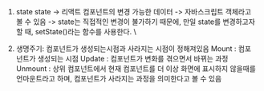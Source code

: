 1. state
state   -> 리액트 컴포넌트의 변경 가능한 데이터
        -> 자바스크립트 객체라고 볼 수 있음
        -> state는 직접적인 변경이 불가하기 때문에, 만일 state를 변경하고자할 때, setState()라는 함수를 사용한다. \

2. 생명주기: 컴포넌트가 생성되는시점과 사라지는 시점이 정해져있음
Mount : 컴포넌트가 생성되는 시점 
Update : 컴포넌트가 변화를 겪으면서 바뀌는 과정
Unmount : 상위 컴포넌트에서 현재 컴포넌트를 더 이상 화면에 표시하지 않을때를 언마운트라고 하며, 컴포넌트가 사라지는 과정을 의미한다고 볼 수 있음 